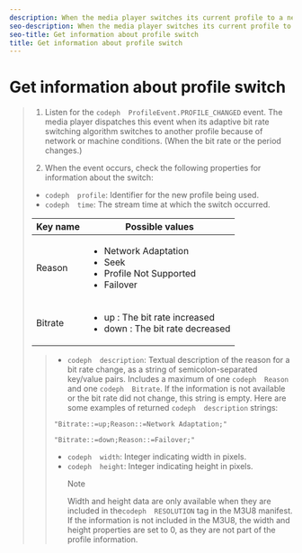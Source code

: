 ```yaml
---
description: When the media player switches its current profile to a new profile, you can retrieve information about the switch, including when it switched, width and height information, or why a different bit rate was used.
seo-description: When the media player switches its current profile to a new profile, you can retrieve information about the switch, including when it switched, width and height information, or why a different bit rate was used.
seo-title: Get information about profile switch
title: Get information about profile switch
---
```


# Get information about profile switch

>1. Listen for the `codeph  ProfileEvent.PROFILE_CHANGED` event.
>   The media player dispatches this event when its adaptive bit rate switching algorithm switches to another profile because of network or machine conditions. (When the bit rate or the period changes.)
>   
>1. When the event occurs, check the following properties for information about the switch:
>* `codeph  profile`: Identifier for the new profile being used.
>* `codeph  time`: The stream time at which the switch occurred.
><table id="table_E400FD9C57FF40CBAC14AF6847CD8301"> 
 <tgroup cols="2"> 
  <colspec colnum="1" colname="col1" colwidth="1.00*" /> 
  <colspec colnum="2" colname="col2" colwidth="3.98*" /> 
  <thead> 
   <tr> 
    <th colname="col1" class="entry"> Key name </th> 
    <th colname="col2" class="entry"> Possible values </th> 
   </tr> 
  </thead> 
  <tbody> 
   <tr> 
    <td colname="col1"> <span class="codeph"> Reason </span> </td> 
    <td colname="col2"> 
     <ul id="ul_37DDE3F297634ED6B47DF5D73F969369"> 
      <li id="li_E374B029E1AF40689D70A9D30E057C5B">Network Adaptation</li> 
      <li id="li_753862EEF1C9474EA8E20C89F5EF5D8D">Seek</li> 
      <li id="li_EC14923F92CF4D11A47928A8D2DE6D8B">Profile Not Supported</li> 
      <li id="li_695AB4A89C9D4833AF6D8B6424FC912B">Failover</li> 
     </ul> </td> 
   </tr> 
   <tr> 
    <td colname="col1"> <span class="codeph"> Bitrate </span> </td> 
    <td colname="col2"> 
     <ul id="ul_1B49BD90A91147359712E1AFD8877E23"> 
      <li id="li_1C8E593C65D34742B14A8D0EAD43E0A9"> <span class="codeph"> up </span>: The bit rate increased </li> 
      <li id="li_B1A00E3985A849B6855E15CF70D79BB8"> <span class="codeph"> down </span>: The bit rate decreased </li> 
     </ul> </td> 
   </tr> 
  </tbody> 
 </tgroup> 
</table>

>* `codeph  description`: Textual description of the reason for a bit rate change, as a string of semicolon-separated key/value pairs. Includes a maximum of one `codeph  Reason` and one `codeph  Bitrate`. If the information is not available or the bit rate did not change, this string is empty.  Here are some examples of returned `codeph  description` strings:
>  ```
>  "Bitrate::=up;Reason::=Network Adaptation;" 
>   
>  "Bitrate::=down;Reason::=Failover;"
>  ```
>  
>* `codeph  width`: Integer indicating width in pixels.
>* `codeph  height`: Integer indicating height in pixels.
>   >[!NOTE]
>   >
>   >Width and height data are only available when they are included in the`codeph  RESOLUTION` tag in the M3U8 manifest. If the information is not included in the M3U8, the width and height properties are set to 0, as they are not part of the profile information.
>   
>   
>   
